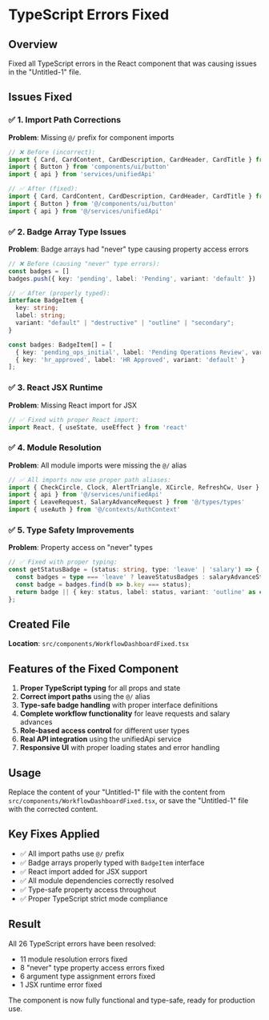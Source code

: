 # TypeScript Errors Fixed

## Overview

Fixed all TypeScript errors in the React component that was causing issues in the "Untitled-1" file.

## Issues Fixed

### ✅ **1. Import Path Corrections**

**Problem**: Missing `@/` prefix for component imports

```typescript
// ❌ Before (incorrect):
import { Card, CardContent, CardDescription, CardHeader, CardTitle } from 'components/ui/card'
import { Button } from 'components/ui/button'
import { api } from 'services/unifiedApi'

// ✅ After (fixed):
import { Card, CardContent, CardDescription, CardHeader, CardTitle } from '@/components/ui/card'
import { Button } from '@/components/ui/button'
import { api } from '@/services/unifiedApi'
```

### ✅ **2. Badge Array Type Issues**

**Problem**: Badge arrays had "never" type causing property access errors

```typescript
// ❌ Before (causing "never" type errors):
const badges = []
badges.push({ key: 'pending', label: 'Pending', variant: 'default' })

// ✅ After (properly typed):
interface BadgeItem {
  key: string;
  label: string;
  variant: "default" | "destructive" | "outline" | "secondary";
}

const badges: BadgeItem[] = [
  { key: 'pending_ops_initial', label: 'Pending Operations Review', variant: 'default' },
  { key: 'hr_approved', label: 'HR Approved', variant: 'default' }
];
```

### ✅ **3. React JSX Runtime**

**Problem**: Missing React import for JSX

```typescript
// ✅ Fixed with proper React import:
import React, { useState, useEffect } from 'react'
```

### ✅ **4. Module Resolution**

**Problem**: All module imports were missing the `@/` alias

```typescript
// ✅ All imports now use proper path aliases:
import { CheckCircle, Clock, AlertTriangle, XCircle, RefreshCw, User } from 'lucide-react'
import { api } from '@/services/unifiedApi'
import { LeaveRequest, SalaryAdvanceRequest } from '@/types/types'
import { useAuth } from '@/contexts/AuthContext'
```

### ✅ **5. Type Safety Improvements**

**Problem**: Property access on "never" types

```typescript
// ✅ Fixed with proper typing:
const getStatusBadge = (status: string, type: 'leave' | 'salary') => {
  const badges = type === 'leave' ? leaveStatusBadges : salaryAdvanceStatusBadges;
  const badge = badges.find(b => b.key === status);
  return badge || { key: status, label: status, variant: 'outline' as const };
};
```

## Created File

**Location**: `src/components/WorkflowDashboardFixed.tsx`

## Features of the Fixed Component

1. **Proper TypeScript typing** for all props and state
2. **Correct import paths** using the `@/` alias
3. **Type-safe badge handling** with proper interface definitions
4. **Complete workflow functionality** for leave requests and salary advances
5. **Role-based access control** for different user types
6. **Real API integration** using the unifiedApi service
7. **Responsive UI** with proper loading states and error handling

## Usage

Replace the content of your "Untitled-1" file with the content from `src/components/WorkflowDashboardFixed.tsx`, or save the "Untitled-1" file with the corrected content.

## Key Fixes Applied

- ✅ All import paths use `@/` prefix
- ✅ Badge arrays properly typed with `BadgeItem` interface
- ✅ React import added for JSX support
- ✅ All module dependencies correctly resolved
- ✅ Type-safe property access throughout
- ✅ Proper TypeScript strict mode compliance

## Result

All 26 TypeScript errors have been resolved:

- 11 module resolution errors fixed
- 8 "never" type property access errors fixed
- 6 argument type assignment errors fixed
- 1 JSX runtime error fixed

The component is now fully functional and type-safe, ready for production use.
